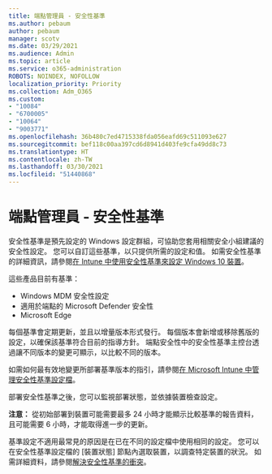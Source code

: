 ```yaml
---
title: 端點管理員 - 安全性基準
ms.author: pebaum
author: pebaum
manager: scotv
ms.date: 03/29/2021
ms.audience: Admin
ms.topic: article
ms.service: o365-administration
ROBOTS: NOINDEX, NOFOLLOW
localization_priority: Priority
ms.collection: Adm_O365
ms.custom:
- "10084"
- "6700005"
- "10064"
- "9003771"
ms.openlocfilehash: 36b480c7ed4715338fda056eafd69c511093e627
ms.sourcegitcommit: bef118c00aa397cd6d8941d403fe9cfa49dd8c73
ms.translationtype: HT
ms.contentlocale: zh-TW
ms.lasthandoff: 03/30/2021
ms.locfileid: "51440868"
---
```

# <a name="endpoint-manager---security-baselines"></a>端點管理員 - 安全性基準

安全性基準是預先設定的 Windows 設定群組，可協助您套用相關安全小組建議的安全性設定。 您可以自訂這些基準，以只提供所需的設定和值。 如需安全性基準的詳細資訊，請參閱[在 Intune 中使用安全性基準來設定 Windows 10 裝置](https://docs.microsoft.com/mem/intune/protect/security-baselines)。

這些產品目前有基準：

- Windows MDM 安全性設定
- 適用於端點的 Microsoft Defender 安全性
- Microsoft Edge

每個基準會定期更新，並且以增量版本形式發行。 每個版本會新增或移除舊版的設定，以確保該基準符合目前的指導方針。 端點安全性中的安全性基準主控台透過讓不同版本的變更可顯示，以比較不同的版本。

如需如何最有效地變更所部署基準版本的指引，請參閱[在 Microsoft Intune 中管理安全性基準設定檔](https://docs.microsoft.com/mem/intune/protect/security-baselines-configure)。

部署安全性基準之後，您可以監視部署狀態，並依據裝置檢查設定。

**注意：** 從初始部署到裝置可能需要最多 24 小時才能顯示比較基準的報告資料，且可能需要 6 小時，才能取得進一步的更新。 

基準設定不適用最常見的原因是在已在不同的設定檔中使用相同的設定。 您可以在安全性基準設定檔的 [裝置狀態] 節點內選取裝置，以調查特定裝置的狀況。 如需詳細資料，請參閱[解決安全性基準的衝突](https://docs.microsoft.com/mem/intune/protect/security-baselines-monitor#resolve-conflicts-for-security-baselines)。